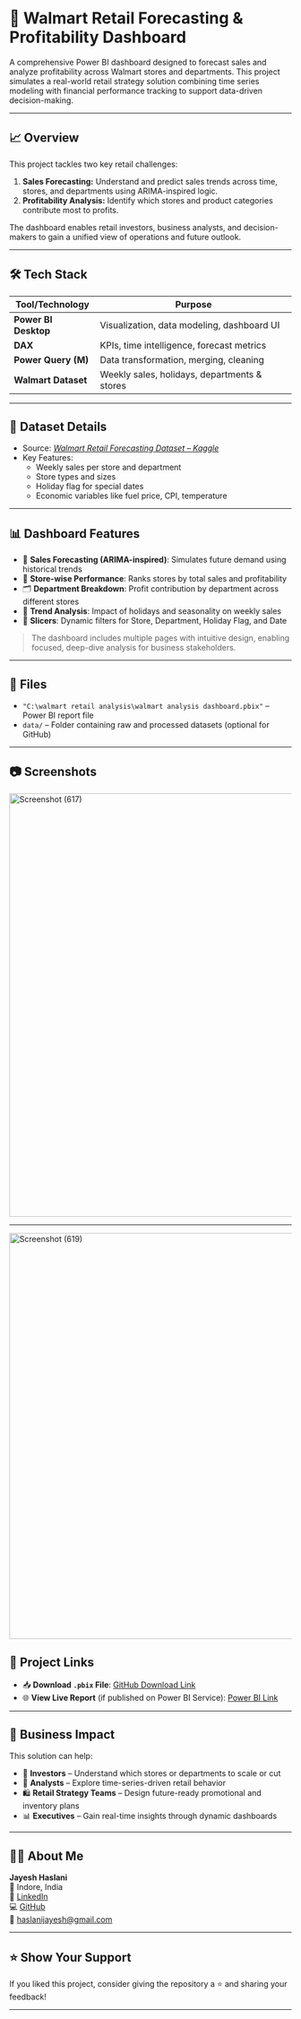 # 🏬 Walmart Retail Forecasting & Profitability Dashboard

A comprehensive Power BI dashboard designed to forecast sales and analyze profitability across Walmart stores and departments. This project simulates a real-world retail strategy solution combining time series modeling with financial performance tracking to support data-driven decision-making.

---

## 📈 Overview

This project tackles two key retail challenges:
1. **Sales Forecasting:** Understand and predict sales trends across time, stores, and departments using ARIMA-inspired logic.
2. **Profitability Analysis:** Identify which stores and product categories contribute most to profits.

The dashboard enables retail investors, business analysts, and decision-makers to gain a unified view of operations and future outlook.

---

## 🛠 Tech Stack

| Tool/Technology        | Purpose                                      |
|------------------------|----------------------------------------------|
| **Power BI Desktop**   | Visualization, data modeling, dashboard UI   |
| **DAX**                | KPIs, time intelligence, forecast metrics    |
| **Power Query (M)**    | Data transformation, merging, cleaning       |
| **Walmart Dataset**    | Weekly sales, holidays, departments & stores |

---

## 🧾 Dataset Details

- Source: *[Walmart Retail Forecasting Dataset – Kaggle](https://www.kaggle.com/datasets)*  
- Key Features:
  - Weekly sales per store and department  
  - Store types and sizes  
  - Holiday flag for special dates  
  - Economic variables like fuel price, CPI, temperature

---

## 📊 Dashboard Features

- 📌 **Sales Forecasting (ARIMA-inspired)**: Simulates future demand using historical trends  
- 🏪 **Store-wise Performance**: Ranks stores by total sales and profitability  
- 🗂️ **Department Breakdown**: Profit contribution by department across different stores  
- 📅 **Trend Analysis**: Impact of holidays and seasonality on weekly sales  
- 📍 **Slicers**: Dynamic filters for Store, Department, Holiday Flag, and Date  

> The dashboard includes multiple pages with intuitive design, enabling focused, deep-dive analysis for business stakeholders.

---

## 📎 Files

- `"C:\walmart retail analysis\walmart analysis dashboard.pbix"` – Power BI report file  
- `data/` – Folder containing raw and processed datasets (optional for GitHub)

---

## 📷 Screenshots


<img width="1335" height="756" alt="Screenshot (617)" src="https://github.com/user-attachments/assets/f9fba87b-0e25-4972-a70a-840628c16cfd" />

---
<img width="1301" height="725" alt="Screenshot (619)" src="https://github.com/user-attachments/assets/d93383ea-52aa-4e74-88db-15682cb7c156" />

## 🔗 Project Links

- 📥 **Download `.pbix` File**: [GitHub Download Link](https://github.com/killuazoldyck283/walmart-retail-forecasting/blob/main/walmart_retail_forecasting_dashboard.pbix)  
- 🌐 **View Live Report** (if published on Power BI Service): [Power BI Link](https://app.powerbi.com/...)

---

## 🧠 Business Impact

This solution can help:
- 🧾 **Investors** – Understand which stores or departments to scale or cut  
- 🧮 **Analysts** – Explore time-series-driven retail behavior  
- 🛍️ **Retail Strategy Teams** – Design future-ready promotional and inventory plans  
- 📊 **Executives** – Gain real-time insights through dynamic dashboards

---

## 🙋‍♂️ About Me

**Jayesh Haslani**  
📍 Indore, India  
🔗 [LinkedIn](https://www.linkedin.com/in/jayesh-haslani-27a21a278)  
💻 [GitHub](https://github.com/killuazoldyck283)  
📧 haslanijayesh@gmail.com

---

## ⭐ Show Your Support

If you liked this project, consider giving the repository a ⭐ and sharing your feedback!

---

